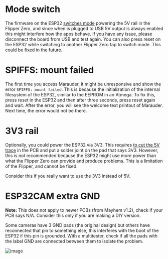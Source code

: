 # Mode switch

The firmware on the ESP32 [switches mode](Firmware-mode) powering the 5V rail in the Flipper Zero, and since when is plugged to USB 5V output is always enabled this might interfere how the apps behave. If you have any issue, please disconnect the board from USB and test again. You can also press reset on the ESP32 while switching to another Flipper Zero fap to switch mode. This could be fixed in the future.

# SPIFFS: mount failed

The first time you access Marauder, it might be unresponsive and show the error `SPIFFS: mount failed`. This is because the initialization of the internal filesystem of the ESP32, similar to the EEPROM in an Atmega. To fix this, press reset in the ESP32 and then after three seconds, press reset again and wait. After the error, you will see the welcome text printout of Marauder. Next time, the error would not be there.

# 3V3 rail

Optionally, you could power the ESP32 via 3V3. This requires [to cut the 5V trace](PCB-and-pinout) in the PCB and put a solder joint on the pad that says 3V3. However, this is not recommended because the ESP32 might use more power than what the Flipper Zero can provide and produce problems. This is a limitation of the Flipper, and cannot be fixed.

Consider this if you really want to use the 3V3 instead of 5V.

# ESP32CAM extra GND

**Note:** This does not apply to newer PCBs (from Mayhem v1.2), check if your PCB says N/A. Consider this only if you are making a DIY version.

Some cameras have 3 GND pads (the original design) but others have reconnected that pin to something else, this interferes with the boot of the ESP32 if this pin is grounded. With a multitester, check if all the pads with the label GND are connected between them to isolate the problem.

![image](https://user-images.githubusercontent.com/1091420/220142269-1fa92681-601c-48aa-b9fa-d29079979f27.png)
